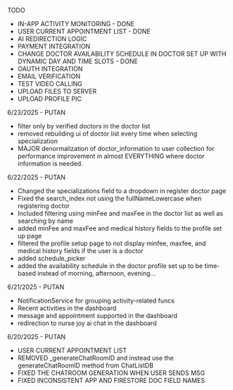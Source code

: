 TODO
- IN-APP ACTIVITY MONITORING - DONE
- USER CURRENT APPOINTMENT LIST - DONE
- AI REDIRECTION LOGIC
- PAYMENT INTEGRATION
- CHANGE DOCTOR AVAILABILITY SCHEDULE IN DOCTOR SET UP WITH DYNAMIC DAY AND TIME SLOTS - DONE
- OAUTH INTEGRATION
- EMAIL VERIFICATION
- TEST VIDEO CALLING
- UPLOAD FILES TO SERVER
- UPLOAD PROFILE PIC


6/23/2025 - PUTAN
- filter only by verified doctors in the doctor list
- removed rebuilding ui of doctor list every time when selecting specialization
- MAJOR denormalization of doctor_information to user collection for performance improvement in almost EVERYTHING where doctor information is needed.

6/22/2025 - PUTAN
- Changed the specializations field to a dropdown in register doctor page
- Fixed the search_index not using the fullNameLowercase when registering doctor
- Included filtering using minFee and maxFee in the doctor list as well as searching by name
- added minFee and maxFee and medical history fields to the profile set up page
- filtered the profile setup page to not display minfee, maxfee, and medical history fields if the user is a doctor
- added schedule_picker
- added the availability schedule in the doctor profile set up to be time-based instead of morning, afternoon, evening...

6/21/2025 - PUTAN
- NotificationService for grouping activity-related funcs
- Recent activities in the dashboard
- message and appointment supported in the dashboard
- redirection to nurse joy ai chat in the dashboard

6/20/2025 - PUTAN
- USER CURRENT APPOINTMENT LIST
- REMOVED _generateChatRoomID and instead use the generateChatRoomID method from ChatListDB
- FIXED THE CHATROOM GENERATION WHEN USER SENDS MSG
- FIXED INCONSISTENT APP AND FIRESTORE DOC FIELD NAMES

